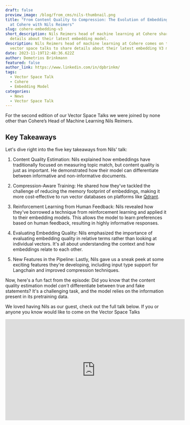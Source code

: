 ```yaml
---
draft: false
preview_image: /blog/from_cms/nils-thumbnail.png
title: "From Content Quality to Compression: The Evolution of Embedding Models
  at Cohere with Nils Reimers"
slug: cohere-embedding-v3
short_description: Nils Reimers head of machine learning at Cohere shares the
  details about their latest embedding model.
description: Nils Reimers head of machine learning at Cohere comes on the recent
  vector space talks to share details about their latest embedding V3 model.
date: 2023-11-19T12:48:36.622Z
author: Demetrios Brinkmann
featured: false
author_link: https://www.linkedin.com/in/dpbrinkm/
tags:
  - Vector Space Talk
  - Cohere
  - Embedding Model
categories:
  - News
  - Vector Space Talk
---
```


For the second edition of our Vector Space Talks we were joined by none other than Cohere’s Head of Machine Learning Nils Reimers. 

## Key Takeaways

Let's dive right into the five key takeaways from Nils' talk:

1. Content Quality Estimation: Nils explained how embeddings have traditionally focused on measuring topic match, but content quality is just as important. He demonstrated how their model can differentiate between informative and non-informative documents.

2. Compression-Aware Training: He shared how they've tackled the challenge of reducing the memory footprint of embeddings, making it more cost-effective to run vector databases on platforms like [Qdrant](https://cloud.qdrant.io/login).

3. Reinforcement Learning from Human Feedback: Nils revealed how they've borrowed a technique from reinforcement learning and applied it to their embedding models. This allows the model to learn preferences based on human feedback, resulting in highly informative responses.

4. Evaluating Embedding Quality: Nils emphasized the importance of evaluating embedding quality in relative terms rather than looking at individual vectors. It's all about understanding the context and how embeddings relate to each other.

5. New Features in the Pipeline: Lastly, Nils gave us a sneak peek at some exciting features they're developing, including input type support for Langchain and improved compression techniques.

Now, here's a fun fact from the episode: Did you know that the content quality estimation model *can't* differentiate between true and fake statements? It's a challenging task, and the model relies on the information present in its pretraining data.

We loved having Nils as our guest, check out the full talk below. If you or anyone you know would like to come on the Vector Space Talks 

<iframe width="560" height="315" src="https://www.youtube.com/embed/Abh3YCahyqU?si=OB4FXhTivsLLXzQV" title="YouTube video player" frameborder="0" allow="accelerometer; autoplay; clipboard-write; encrypted-media; gyroscope; picture-in-picture; web-share" allowfullscreen></iframe>
